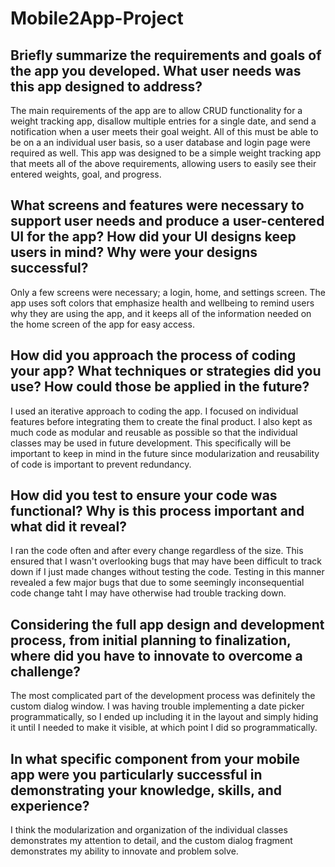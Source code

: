 # Mobile2App-Project
## Briefly summarize the requirements and goals of the app you developed. What user needs was this app designed to address?  
The main requirements of the app are to allow CRUD functionality for a weight tracking app, disallow multiple entries for a single date, and send a notification when a user meets their goal weight. All of this must be able to be on a an individual user basis, so a user database and login page were required as well. This app was designed to be a simple weight tracking app that meets all of the above requirements, allowing users to easily see their entered weights, goal, and progress.  

## What screens and features were necessary to support user needs and produce a user-centered UI for the app? How did your UI designs keep users in mind? Why were your designs successful?  
Only a few screens were necessary; a login, home, and settings screen. The app uses soft colors that emphasize health and wellbeing to remind users why they are using the app, and it keeps all of the information needed on the home screen of the app for easy access.  

## How did you approach the process of coding your app? What techniques or strategies did you use? How could those be applied in the future?  
I used an iterative approach to coding the app. I focused on individual features before integrating them to create the final product. I also kept as much code as modular and reusable as possible so that the individual classes may be used in future development. This specifically will be important to keep in mind in the future since modularization and reusability of code is important to prevent redundancy.  

## How did you test to ensure your code was functional? Why is this process important and what did it reveal?  
I ran the code often and after every change regardless of the size. This ensured that I wasn't overlooking bugs that may have been difficult to track down if I just made changes without testing the code. Testing in this manner revealed a few major bugs that due to some seemingly inconsequential code change taht I may have otherwise had trouble tracking down.  

## Considering the full app design and development process, from initial planning to finalization, where did you have to innovate to overcome a challenge?  
The most complicated part of the development process was definitely the custom dialog window. I was having trouble implementing a date picker programmatically, so I ended up including it in the layout and simply hiding it until I needed to make it visible, at which point I did so programmatically.  

## In what specific component from your mobile app were you particularly successful in demonstrating your knowledge, skills, and experience?  
I think the modularization and organization of the individual classes demonstrates my attention to detail, and the custom dialog fragment demonstrates my ability to innovate and problem solve.
